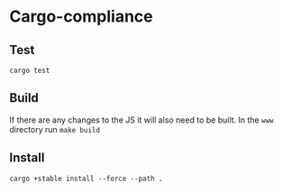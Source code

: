 # Cargo-compliance

## Test
```
cargo test
```

## Build

If there are any changes to the JS
it will also need to be built.
In the `www` directory run `make build`

## Install
```
cargo +stable install --force --path .
````
